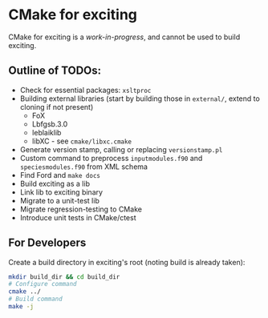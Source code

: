# CMake for exciting

CMake for exciting is a *work-in-progress*, and cannot be used to build exciting.

## Outline of TODOs:

* Check for essential packages: `xsltproc`
* Building external libraries (start by building those in `external/`, extend to cloning if not present)
  * FoX
  * Lbfgsb.3.0
  * leblaiklib
  * libXC - see `cmake/libxc.cmake`
* Generate version stamp, calling or replacing `versionstamp.pl`
* Custom command to preprocess `inputmodules.f90` and `speciesmodules.f90` from XML schema
* Find Ford and `make docs`
* Build exciting as a lib
* Link lib to exciting binary
* Migrate to a unit-test lib
* Migrate regression-testing to CMake
* Introduce unit tests in CMake/ctest

## For Developers

Create a build directory in exciting's root (noting build is already taken):

```bash
mkdir build_dir && cd build_dir
# Configure command
cmake ../
# Build command
make -j
```
